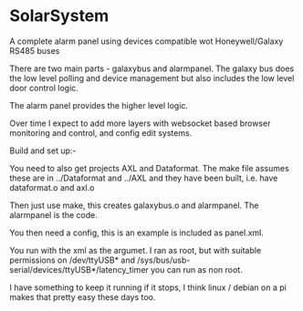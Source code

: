 # SolarSystem
A complete alarm panel using devices compatible wot Honeywell/Galaxy RS485 buses

There are two main parts - galaxybus and alarmpanel. The galaxy bus does the low level polling and device management but also includes the low level door control logic.

The alarm panel provides the higher level logic.

Over time I expect to add more layers with websocket based browser monitoring and control, and config edit systems.


Build and set up:-

You need to also get projects AXL and Dataformat. The make file assumes these are in ../Dataformat and ../AXL and they have been built, i.e. have dataformat.o and axl.o

Then just use make, this creates galaxybus.o and alarmpanel. The alarmpanel is the code.

You then need a config, this is an example is included as panel.xml.

You run with the xml as the argumet. I ran as root, but with suitable permissions on /dev/ttyUSB* and /sys/bus/usb-serial/devices/ttyUSB*/latency_timer you can run as non root.

I have something to keep it running if it stops, I think linux / debian on a pi makes that pretty easy these days too.
